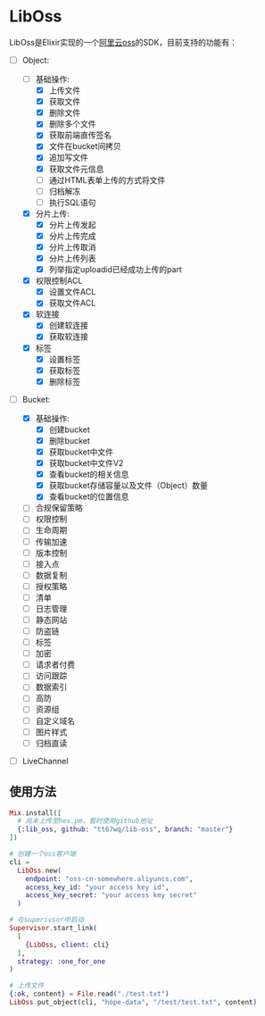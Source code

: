 # LibOss

LibOss是Elixir实现的一个[阿里云oss](https://help.aliyun.com/product/31815.html)的SDK，目前支持的功能有：

- [ ] Object:
  - [ ] 基础操作:
    - [x] 上传文件
    - [x] 获取文件
    - [x] 删除文件
    - [x] 删除多个文件
    - [x] 获取前端直传签名
    - [x] 文件在bucket间拷贝
    - [x] 追加写文件
    - [x] 获取文件元信息
    - [ ] 通过HTML表单上传的方式将文件
    - [ ] 归档解冻
    - [ ] 执行SQL语句

  - [x] 分片上传:
    - [x] 分片上传发起
    - [x] 分片上传完成
    - [x] 分片上传取消
    - [x] 分片上传列表
    - [x] 列举指定uploadid已经成功上传的part

  - [x] 权限控制ACL
    - [x] 设置文件ACL
    - [x] 获取文件ACL
  - [x] 软连接
    - [x] 创建软连接
    - [x] 获取软连接
  - [x] 标签
    - [x] 设置标签
    - [x] 获取标签
    - [x] 删除标签
 
- [ ] Bucket:
  - [x] 基础操作:
    - [x] 创建bucket
    - [x] 删除bucket
    - [x] 获取bucket中文件
    - [x] 获取bucket中文件V2
    - [x] 查看bucket的相关信息
    - [x] 获取bucket存储容量以及文件（Object）数量
    - [x] 查看bucket的位置信息

  - [ ] 合规保留策略
  - [ ] 权限控制
  - [ ] 生命周期
  - [ ] 传输加速
  - [ ] 版本控制
  - [ ] 接入点
  - [ ] 数据复制
  - [ ] 授权策略
  - [ ] 清单
  - [ ] 日志管理
  - [ ] 静态网站
  - [ ] 防盗链
  - [ ] 标签
  - [ ] 加密
  - [ ] 请求者付费
  - [ ] 访问跟踪
  - [ ] 数据索引
  - [ ] 高防
  - [ ] 资源组
  - [ ] 自定义域名
  - [ ] 图片样式
  - [ ] 归档直读

- [ ] LiveChannel


## 使用方法

```elixir
Mix.install([
  # 尚未上传至hex.pm，暂时使用github地址
  {:lib_oss, github: "tt67wq/lib-oss", branch: "master"}
])

# 创建一个oss客户端
cli =
  LibOss.new(
    endpoint: "oss-cn-somewhere.aliyuncs.com",
    access_key_id: "your access key id",
    access_key_secret: "your access key secret"
  )

# 在superivsor中启动
Supervisor.start_link(
  [
    {LibOss, client: cli}
  ],
  strategy: :one_for_one
)

# 上传文件
{:ok, content} = File.read("./test.txt")
LibOss.put_object(cli, "hope-data", "/test/test.txt", content)
```

